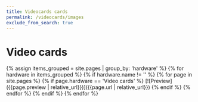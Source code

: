 ```yaml
---
title: Videocards cards
permalink: /videocards/images
exclude_from_search: true
---
```

# Video cards
{% assign items_grouped = site.pages | group_by: 'hardware' %}
{% for hardware in items_grouped  %}
    {% if hardware.name != '' %}
        {% for page in site.pages %}
            {% if page.hardware == 'Video cards' %}
[![Preview]({{page.preview | relative_url}})]({{page.url | relative_url}})
            {% endif %}
        {% endfor %}
    {% endif %}
{% endfor %}